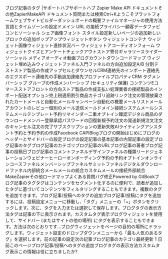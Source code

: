 ブログ記事のタグ |サポートハブサポートハブ Zapier Make API ドキュメントその他ZapierMakeAPI ドキュメント質問または検索Ctrl+Kようこそプラットフォームウェブサイトビルダーダッシュボードの概要ファイルマネージャの使用方法言語とタイムゾーンの設定ドメイン URL の接続プライバシー顧客データファビコンとソーシャル シェア画像フォント スタイル設定新しいページの追加新しいブロックの追加ポップアップウィジェットボタン ウィジェットコンテナ ウィジェット画像ウィジェット進捗状況バー ウィジェットアコーディオンフォーム ウィジェットクイズとアンケートチェックアウトストア寄付ギャラリースライダーソーシャル メディアオーディオ動画ブログカウントダウンコードマップ ウィジェット埋め込みウィジェットファネル入門ファネルの方向追加設定A/B 分割テストストア製品の作成アップセルとダウンセルCRM連絡先のインポート連絡先のエクスポート連絡先の手動追加連絡先プロファイルプロパティCRM タグメンバーシップ グループの作成メンバーシップ (セキュリティ保護) コンテンツEコマースストアフロントの方向ストア製品の作成支払い処理業者の接続製品のインポート配送オプション売上税適用割引商品カテゴリ追跡リンク注文の管理放棄されたカートメールと自動化メールキャンペーン自動化の概要メールリストメールアカウントのレビュー個別のメール送信メールドメイン接続システムメールシステムメールテンプレート予約リマインダー二重オプトイン確認デジタル商品のダウンロードメンバー登録承認パスワードの回復新規予約注文の発送新規注文注文のキャンセル注文の完了サブスクリプションの更新失敗AIライティングアシスタント予約と予約予約の作成Facebook CAPIBlogブログの開始はじめにブログのヘッダーとサイドバーの設定ブログの設定記事の基本記事の内容記事の設定ブログ記事のタグブログ記事のカテゴリブログ記事のURLブログ記事の著者ブログ記事の投稿日ブログ記事のコメントファネルデザインファネルの種類リードジェネレーションウェビナーヒーローオンボーディング予約の予約オプトインオンラインコースファネルメンバーシップファネルサミットファネルデジタルダウンロードファネル内部統合メールメールの統合カスタムメールの接続外部統合MakeZapierその他ロードマップよくある質問バグ修正Powered by GitBookブログ記事のタグタグはコンテンツをセグメント化するのに便利で、読者が追加したタグに基づいてコンテンツをフィルタリングすることもできます。複数のタグを追加できます。ブログ記事/投稿へのタグの追加ブログ記事/投稿にタグを追加するには、投稿設定メニューに移動し、「タグ」メニューの「+」ボタンをクリックします。次に、タグを入力または選択して保存します。ブログタグの表示方法タグは記事の下に表示されます。カスタムタグ表示ブログウィジェットを使用して、サイドバー (またはサイトの他の場所) にタグを表示することもできます。方法は次のとおりです...ブログウィジェットをページの目的の場所にドラッグします。ウィジェット設定のドロップダウンメニューから「最も人気のあるタグ」を選択します。前の記事の設定次の記事ブログ記事のカテゴリ最終更新 1 日前このページブログ記事/投稿へのタグの追加ブログタグの表示方法カスタムタグ表示この情報は役に立ちましたか?